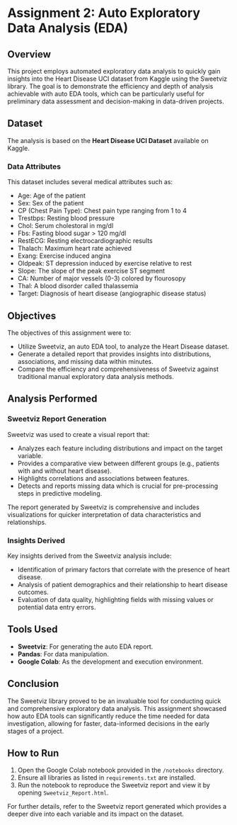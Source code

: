 # Assignment 2: Auto Exploratory Data Analysis (EDA)

## Overview

This project employs automated exploratory data analysis to quickly gain insights into the Heart Disease UCI dataset from Kaggle using the Sweetviz library. The goal is to demonstrate the efficiency and depth of analysis achievable with auto EDA tools, which can be particularly useful for preliminary data assessment and decision-making in data-driven projects.

## Dataset

The analysis is based on the **Heart Disease UCI Dataset** available on Kaggle.

### Data Attributes

This dataset includes several medical attributes such as:

- Age: Age of the patient
- Sex: Sex of the patient
- CP (Chest Pain Type): Chest pain type ranging from 1 to 4
- Trestbps: Resting blood pressure
- Chol: Serum cholestoral in mg/dl
- Fbs: Fasting blood sugar > 120 mg/dl
- RestECG: Resting electrocardiographic results
- Thalach: Maximum heart rate achieved
- Exang: Exercise induced angina
- Oldpeak: ST depression induced by exercise relative to rest
- Slope: The slope of the peak exercise ST segment
- CA: Number of major vessels (0-3) colored by flourosopy
- Thal: A blood disorder called thalassemia
- Target: Diagnosis of heart disease (angiographic disease status)

## Objectives

The objectives of this assignment were to:

- Utilize Sweetviz, an auto EDA tool, to analyze the Heart Disease dataset.
- Generate a detailed report that provides insights into distributions, associations, and missing data within minutes.
- Compare the efficiency and comprehensiveness of Sweetviz against traditional manual exploratory data analysis methods.

## Analysis Performed

### Sweetviz Report Generation

Sweetviz was used to create a visual report that:

- Analyzes each feature including distributions and impact on the target variable.
- Provides a comparative view between different groups (e.g., patients with and without heart disease).
- Highlights correlations and associations between features.
- Detects and reports missing data which is crucial for pre-processing steps in predictive modeling.

The report generated by Sweetviz is comprehensive and includes visualizations for quicker interpretation of data characteristics and relationships.

### Insights Derived

Key insights derived from the Sweetviz analysis include:

- Identification of primary factors that correlate with the presence of heart disease.
- Analysis of patient demographics and their relationship to heart disease outcomes.
- Evaluation of data quality, highlighting fields with missing values or potential data entry errors.

## Tools Used

- **Sweetviz**: For generating the auto EDA report.
- **Pandas**: For data manipulation.
- **Google Colab**: As the development and execution environment.

## Conclusion

The Sweetviz library proved to be an invaluable tool for conducting quick and comprehensive exploratory data analysis. This assignment showcased how auto EDA tools can significantly reduce the time needed for data investigation, allowing for faster, data-informed decisions in the early stages of a project.

## How to Run

1. Open the Google Colab notebook provided in the `/notebooks` directory.
2. Ensure all libraries as listed in `requirements.txt` are installed.
3. Run the notebook to reproduce the Sweetviz report and view it by opening `Sweetviz_Report.html`.

For further details, refer to the Sweetviz report generated which provides a deeper dive into each variable and its impact on the dataset.
